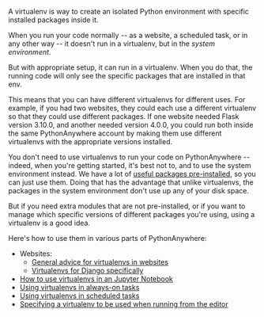 <!--
.. title: What is a virtualenv, and why would I use one?
.. slug: VirtualenvsExplained
.. date: 2015-05-13 14:35:28 UTC+01:00
.. tags:
.. category:
.. link:
.. description:
.. type: text
-->

A virtualenv is way to create an isolated Python environment with specific installed
packages inside it.

When you run your code normally -- as a website, a scheduled
task, or in any other way -- it doesn't run in a virtualenv, but in the
*system environment*.

But with appropriate setup, it can run in a virtualenv.  When you do that, the
running code will only see the specific packages that are installed in that env.

This means that you can have different virtualenvs for different uses.  For example,
if you had two websites, they could each use a different virtualenv so that they
could use different packages.  If one website needed Flask version
3.10.0, and another needed version 4.0.0, you could run both inside the same
PythonAnywhere account by making them use different virtualenvs with the appropriate
versions installed.

You don't need to use virtualenvs to run your code on PythonAnywhere -- indeed,
when you're getting started, it's best not to, and to use the system environment instead.  We have a lot of
[useful packages pre-installed](https://www.pythonanywhere.com/batteries_included/),
so you can just use them.  Doing that has the advantage that unlike virtualenvs,
the packages in the system environment don't use up any of your disk space.

But if you need extra modules that are not pre-installed, or if you want
to manage which specific versions of different packages you're using, using
a virtualenv is a good idea.

Here's how to use them in various parts of PythonAnywhere:

  * Websites:
    * [General advice for virtualenvs in websites](/pages/Virtualenvs)
    * [Virtualenvs for Django specifically](/pages/VirtualEnvForNewerDjango)
  * [How to use virtualenvs in an Jupyter Notebook](/pages/IPythonNotebookVirtualenvs)
  * [Using virtualenvs in always-on tasks](/pages/AlwaysOnTasks#using-virtualenvs-in-always-on-tasks)
  * [Using virtualenvs in scheduled tasks](/pages/ScheduledTasks#using-a-virtualenv)
  * [Specifying a virtualenv to be used when running from the editor](/pages/SaveAndRunPythonVersion)
